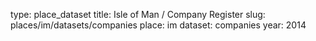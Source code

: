 type: place_dataset
title: Isle of Man / Company Register
slug: places/im/datasets/companies
place: im
dataset: companies
year: 2014
